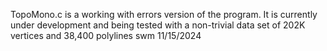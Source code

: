 TopoMono.c is a working with errors version of the program.  It is currently under development and being tested with a non-trivial data set of 202K vertices and 38,400 polylines swm 11/15/2024
